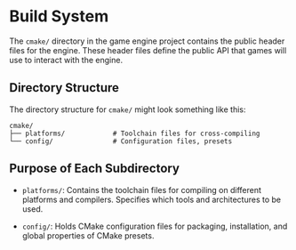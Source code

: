 # Build System

The `cmake/` directory in the game engine project contains the public header files for the engine. These header files define the public API that games will use to interact with the engine.

## Directory Structure

The directory structure for `cmake/` might look something like this:

```
cmake/
├── platforms/            # Toolchain files for cross-compiling
└── config/               # Configuration files, presets
```

## Purpose of Each Subdirectory

- `platforms/`: Contains the toolchain  files for compiling on different platforms and compilers. Specifies which tools and architectures to be used.

- `config/`: Holds CMake configuration files for packaging, installation, and global properties of CMake presets.